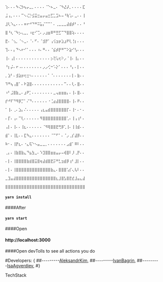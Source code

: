                                          ⢱⠄⠄⠄⠳⢌⡳⢦⡤⣀⡀⠄⠄⠄⠄⠈⠑⠦⣀⠄⠈⠳⣜⡼⡀⠄⠄⠄⠄⣏
                                         ⣨⢠⡀⠄⠄⠄⠉⠢⢌⡑⣪⣭⣒⣤⡤⣤⣒⣋⣁⣩⠦⠤⠘⢷⢡⠄⣀⠄⠄⢸
                                         ⣸⢇⠱⣄⠄⠄⠄⠶⠖⠚⠙⠛⠭⣥⡌⠉⠉⠁⠄⢀⣀⣀⣀⣼⣾⡾⠃⠄⠄⠘
                                         ⣿⠘⢆⠈⠳⡢⢄⣀⡀⠰⣖⠊⢉⠄⡠⣰⣶⠿⠛⣛⣋⠉⠙⣿⣿⢵⠄⠄⠄⠄
                                         ⣟⠄⠈⢢⡀⠈⠢⣀⠄⠈⠄⠋⠄⠈⣺⡟⠁⢠⢪⣲⡶⣱⣰⠟⢇⢘⡆⠄⠄⠄
                                         ⢹⠄⠄⡄⠙⠢⠖⠊⠁⠄⠄⠄⠰⠄⠛⠄⠄⠈⣮⡾⡟⠛⠉⠕⣵⠊⢣⠄⠄⠄
                                         ⢸⠄⢠⡇⠄⠄⠄⠄⠄⠄⠄⠄⠄⠄⠄⠄⠄⡢⢝⢥⢖⠕⡠⠈⢸⠄⢸⡄⠄⠄
                                         ⠘⡆⡬⠄⠖⠠⠄⠄⠄⠄⠄⠄⠄⠄⡠⡠⢊⠒⠡⡕⠁⠄⠄⠄⠘⡄⠄⡇⠄⠄
                                         ⡀⣱⠃⠄⣺⣵⡶⢖⣒⠢⠄⠄⠄⠄⠄⠄⠁⠈⠄⠄⠄⠄⠄⠄⠄⡇⠄⣷⠄⠄
                                         ⠹⠛⢦⢠⣿⠁⠄⠗⣽⣿⠄⠄⠄⠄⠄⠄⠄⠄⠄⠄⠄⠄⠉⠄⠄⢇⠄⣿⠄⠄
                                         ⠰⠃⣨⣿⣷⣀⠄⣰⠟⡁⠄⠄⠄⠄⠄⠄⠄⠄⣀⢤⣶⣶⣶⡄⠄⢸⠄⣿⠄⠄
                                         ⡞⠚⠏⠙⠻⡿⡉⠁⠌⠙⠄⠄⠄⠄⠄⠄⠐⢈⣴⣼⣿⣿⣿⣿⠄⢸⠄⠟⠄⠄
                                         ⠁⢸⠄⢀⠄⣱⡄⠌⠄⠄⠄⠄⠄⢠⣆⣤⣾⣿⣿⣿⣿⣿⣿⡏⠄⢸⠂⠄⠂⠄
                                         ⠄⡏⠄⢠⠄⠉⢇⠄⠄⠄⠄⠄⠄⠻⣿⣿⣿⣿⣿⣿⣿⣿⣿⢁⠄⢸⢠⢰⠃⠄
                                         ⢠⡇⠄⢸⠄⠄⢸⣆⠄⠄⠄⠄⠄⠄⠈⠻⢿⣿⣿⣟⢛⡿⢁⢸⠄⢸⢸⣾⠄⠄
                                         ⣾⠁⠄⢸⣇⠄⠄⣏⠳⣄⠄⠄⠄⠄⠄⠄⠄⠈⠉⠋⠁⠄⠈⡠⢀⡎⣼⡿⠄⠄
                                         ⠷⠂⠄⢸⡟⣆⠄⠐⣄⢯⠑⠢⣤⣀⣀⡀⠄⠄⠄⠄⠄⠄⠄⣠⣾⠁⠿⠇⠄⠄
                                         ⢀⡄⠄⢸⣷⣿⣷⣄⠙⣦⣳⣀⠄⠱⣹⣿⣿⣶⣶⣤⡤⠤⢾⣿⠇⡸⢀⡟⠄⠄
                                         ⠄⡇⠄⢸⣿⣿⣿⣿⣷⣾⣿⣭⣿⢶⣼⣾⣿⣟⡭⠛⣃⣲⣾⡿⢰⠃⣸⡇⠄⠄
                                         ⠄⡇⠄⢸⣿⣿⣿⣿⣿⣿⣿⣿⣿⣿⣿⣿⣿⣷⣄⠄⣿⣿⣿⢡⡎⢄⢧⠇⠄⠄
                                         ⣀⣹⣤⣼⣿⣿⣿⣿⣿⣿⣿⣿⣿⣿⣿⣿⣿⣿⣿⣆⣸⣿⣣⣿⣟⣞⣸⣤⣄⣼
                                         ⣿⣿⣿⣿⣿⣿⣿⣿⣿⣿⣿⣿⣿⣿⣿⣿⣿⣿⣿⣿⣿⣿⣿⣿⣿⣿⣿⣿⣿⣿



#### `yarn install`
####After
#### `yarn start`
####Open
#### http://localhost:3000

####Open devTolls to see all actions you do

#Developers: {
##---------[AleksandrKim](https://github.com/skelikDev/ "GitHubProfile"),
##---------[IvanBagrin](https://github.com/IvanBagrin/ "GitHubProfile"),
##---------[IsaAgverdiev](https://github.com/IsaAgverdiev/ "GitHubProfile"),
#}

TechStack
